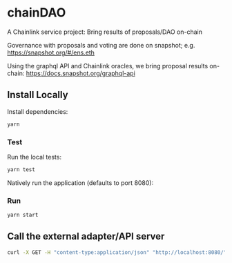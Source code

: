 # chainDAO

A Chainlink service project: Bring results of proposals/DAO on-chain

Governance with proposals and voting are done on snapshot; e.g. https://snapshot.org/#/ens.eth

Using the graphql API and Chainlink oracles, we bring proposal results on-chain: https://docs.snapshot.org/graphql-api

## Install Locally

Install dependencies:

```bash
yarn
```

### Test

Run the local tests:

```bash
yarn test
```

Natively run the application (defaults to port 8080):

### Run

```bash
yarn start
```

## Call the external adapter/API server

```bash
curl -X GET -H "content-type:application/json" "http://localhost:8080/" --data '{"data":{"proposal_id":"0xd810c4cf2f09737a6f833f1ec51eaa5504cbc0afeeb883a21a7e1c91c8a597e4"}}'
```
